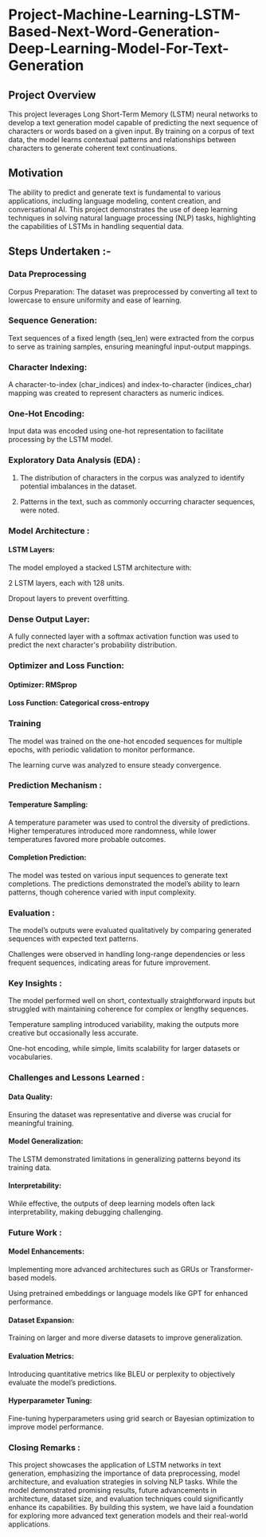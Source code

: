 # Project-Machine-Learning-LSTM-Based-Next-Word-Generation-Deep-Learning-Model-For-Text-Generation

## Project Overview
This project leverages Long Short-Term Memory (LSTM) neural networks to develop a text generation model capable of predicting the next sequence of characters or words based on a given input. By training on a corpus of text data, the model learns contextual patterns and relationships between characters to generate coherent text continuations.

## Motivation
The ability to predict and generate text is fundamental to various applications, including language modeling, content creation, and conversational AI. This project demonstrates the use of deep learning techniques in solving natural language processing (NLP) tasks, highlighting the capabilities of LSTMs in handling sequential data.

## Steps Undertaken :- 

### Data Preprocessing
Corpus Preparation: The dataset was preprocessed by converting all text to lowercase to ensure uniformity and ease of learning.

### Sequence Generation: 
Text sequences of a fixed length (seq_len) were extracted from the corpus to serve as training samples, ensuring meaningful input-output mappings.

### Character Indexing: 
A character-to-index (char_indices) and index-to-character (indices_char) mapping was created to represent characters as numeric indices.

### One-Hot Encoding: 
Input data was encoded using one-hot representation to facilitate processing by the LSTM model.

### Exploratory Data Analysis (EDA) : 
1. The distribution of characters in the corpus was analyzed to identify potential imbalances in the dataset.
  
2. Patterns in the text, such as commonly occurring character sequences, were noted.

### Model Architecture :

#### LSTM Layers: 

The model employed a stacked LSTM architecture with:

2 LSTM layers, each with 128 units.

Dropout layers to prevent overfitting.

### Dense Output Layer: 
A fully connected layer with a softmax activation function was used to predict the next character's probability distribution.

### Optimizer and Loss Function:

#### Optimizer: RMSprop

#### Loss Function: Categorical cross-entropy

### Training

The model was trained on the one-hot encoded sequences for multiple epochs, with periodic validation to monitor performance.

The learning curve was analyzed to ensure steady convergence.

### Prediction Mechanism : 

#### Temperature Sampling: 
A temperature parameter was used to control the diversity of predictions. Higher temperatures introduced more randomness, while lower temperatures favored more probable outcomes.

#### Completion Prediction: 
The model was tested on various input sequences to generate text completions. The predictions demonstrated the model’s ability to learn patterns, though coherence varied with input complexity.

### Evaluation : 

The model’s outputs were evaluated qualitatively by comparing generated sequences with expected text patterns.

Challenges were observed in handling long-range dependencies or less frequent sequences, indicating areas for future improvement.

### Key Insights : 

The model performed well on short, contextually straightforward inputs but struggled with maintaining coherence for complex or lengthy sequences.

Temperature sampling introduced variability, making the outputs more creative but occasionally less accurate.

One-hot encoding, while simple, limits scalability for larger datasets or vocabularies.


### Challenges and Lessons Learned : 

#### Data Quality: 
Ensuring the dataset was representative and diverse was crucial for meaningful training.

#### Model Generalization: 
The LSTM demonstrated limitations in generalizing patterns beyond its training data.

#### Interpretability: 
While effective, the outputs of deep learning models often lack interpretability, making debugging challenging.

### Future Work : 

#### Model Enhancements:

Implementing more advanced architectures such as GRUs or Transformer-based models.

Using pretrained embeddings or language models like GPT for enhanced performance.

#### Dataset Expansion: 
Training on larger and more diverse datasets to improve generalization.

#### Evaluation Metrics: 
Introducing quantitative metrics like BLEU or perplexity to objectively evaluate the model’s predictions.

#### Hyperparameter Tuning: 
Fine-tuning hyperparameters using grid search or Bayesian optimization to improve model performance.

### Closing Remarks : 

This project showcases the application of LSTM networks in text generation, emphasizing the importance of data preprocessing, model architecture, and evaluation strategies in solving NLP tasks. While the model demonstrated promising results, future advancements in architecture, dataset size, and evaluation techniques could significantly enhance its capabilities. By building this system, we have laid a foundation for exploring more advanced text generation models and their real-world applications.

